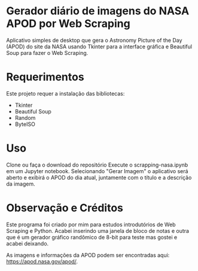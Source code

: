 # Gerador diário de imagens do NASA APOD por Web Scraping
Aplicativo simples de desktop que gera o Astronomy Picture of the Day (APOD) do site da NASA usando Tkinter para a interface gráfica e Beautiful Soup para fazer o Web Scraping.

# Requerimentos
Este projeto requer a instalação das bibliotecas:

* Tkinter
* Beautiful Soup
* Random
* ByteISO

# Uso
Clone ou faça o download do repositório
Execute o scrapping-nasa.ipynb em um Jupyter notebook.
Selecionando "Gerar Imagem" o aplicativo será aberto e exibirá o APOD do dia atual, juntamente com o título e a descrição da imagem.

# Observação e Créditos
Este programa foi criado por mim para estudos introdutórios de Web Scraping e Python. Acabei inserindo uma janela de bloco de notas e outra que é um gerador gráfico randômico de 8-bit para teste mas gostei e acabei deixando.

As imagens e informações da APOD podem ser encontradas aqui: https://apod.nasa.gov/apod/.

